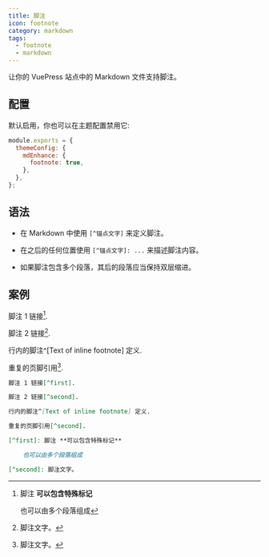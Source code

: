 ```yaml
---
title: 脚注
icon: footnote
category: markdown
tags:
  - footnote
  - markdown
---
```


让你的 VuePress 站点中的 Markdown 文件支持脚注。

<!-- more -->

## 配置

默认启用，你也可以在主题配置禁用它:

```js {4}
module.exports = {
  themeConfig: {
    mdEnhance: {
      footnote: true,
    },
  },
};
```

## 语法

- 在 Markdown 中使用 `[^锚点文字]` 来定义脚注。

- 在之后的任何位置使用 `[^锚点文字]: ...` 来描述脚注内容。

- 如果脚注包含多个段落，其后的段落应当保持双层缩进。

## 案例

脚注 1 链接[^first].

脚注 2 链接[^second].

行内的脚注^[Text of inline footnote] 定义.

重复的页脚引用[^second].

[^first]: 脚注 **可以包含特殊标记**

    也可以由多个段落组成

[^second]: 脚注文字。

```md
脚注 1 链接[^first].

脚注 2 链接[^second].

行内的脚注^[Text of inline footnote] 定义.

重复的页脚引用[^second].

[^first]: 脚注 **可以包含特殊标记**

    也可以由多个段落组成

[^second]: 脚注文字。
```
